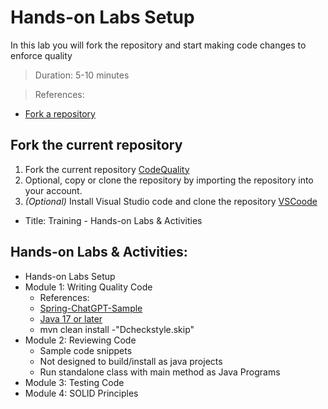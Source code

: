 # Hands-on Labs Setup
In this lab you will fork the repository and start making code changes to enforce quality
> Duration: 5-10 minutes

> References:
- [Fork a repository](https://docs.github.com/en/get-started/quickstart/fork-a-repo)

## Fork the current repository

1. Fork the current repository [CodeQuality](https://github.com/BasujitaBhattacharya/CodeQuality)
2. Optional, copy or clone the repository by importing the repository into your account.
3. _(Optional)_ Install Visual Studio code and clone the repository  [VSCoode](https://code.visualstudio.com/download)

- Title: Training - Hands-on Labs & Activities
## Hands-on Labs & Activities:
-  Hands-on Labs Setup
-  Module 1: Writing Quality Code
      - References:
      - [Spring-ChatGPT-Sample](https://github.com/Azure-Samples/spring-chatgpt-sample)
      - [Java 17 or later](https://learn.microsoft.com/en-us/java/openjdk/download#openjdk-17081-lts)
      - mvn clean install -"Dcheckstyle.skip"
-  Module 2: Reviewing Code
      - Sample code snippets
      - Not designed to build/install as java projects
      - Run standalone class with main method as Java Programs
-  Module 3: Testing Code
-  Module 4: SOLID Principles

